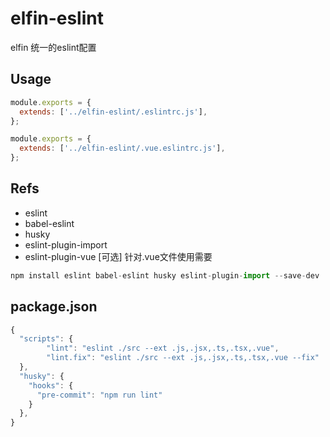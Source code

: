 # elfin-eslint

elfin 统一的eslint配置

## Usage

```js
module.exports = {
  extends: ['../elfin-eslint/.eslintrc.js'],
};

module.exports = {
  extends: ['../elfin-eslint/.vue.eslintrc.js'],
};
```

## Refs

- eslint
- babel-eslint
- husky
- eslint-plugin-import
- eslint-plugin-vue [可选] 针对.vue文件使用需要

```js
npm install eslint babel-eslint husky eslint-plugin-import --save-dev
```

## package.json

```js
{
  "scripts": {
		"lint": "eslint ./src --ext .js,.jsx,.ts,.tsx,.vue",
		"lint.fix": "eslint ./src --ext .js,.jsx,.ts,.tsx,.vue --fix"
  },
  "husky": {
    "hooks": {
      "pre-commit": "npm run lint"
    }
  },
}
```